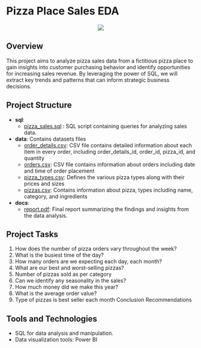 # Pizza Place Sales EDA
<p align="center">
  <img src="https://github.com/phuongnt00/Data-Analyst-Portfolio/assets/134161283/9178f5e2-b2e1-4125-b562-e8dfdc0f7bd4">
</p>

## Overview
This project aims to analyze pizza sales data from a fictitious pizza place to gain insights into customer purchasing behavior and identify opportunities for increasing sales revenue. By leveraging the power of SQL, we will extract key trends and patterns that can inform strategic business decisions.

## Project Structure
- **sql**:
  - [pizza_sales.sql](https://github.com/phuongnt00/Data-Analyst-Portfolio/blob/main/Pizza%20Place%20Sales%20EDA/pizzas_sales.sql) : SQL script containing queries for analyzing sales data.
- **data**: Contains datasets files
  - [order_details.csv](https://github.com/phuongnt00/Data-Analyst-Portfolio/blob/main/Pizza%20Place%20Sales%20EDA/Dataset/order_details.csv): CSV file contains detailed information about each item in every order, 
including order_details_id, order_id, pizza_id, and quantity
  - [orders.csv](https://github.com/phuongnt00/Data-Analyst-Portfolio/blob/main/Pizza%20Place%20Sales%20EDA/Dataset/orders.csv): CSV file contains information about orders including date and time of order placement
  - [pizza_types.csv](https://github.com/phuongnt00/Data-Analyst-Portfolio/blob/main/Pizza%20Place%20Sales%20EDA/Dataset/pizza_types.csv): Defines the various pizza types along with their prices and sizes
  - [pizzas.csv](https://github.com/phuongnt00/Data-Analyst-Portfolio/blob/main/Pizza%20Place%20Sales%20EDA/Dataset/pizzas.csv): Contains information about pizza, types including name, category, and ingredients
- **docs**:
  - [report.pdf](https://github.com/phuongnt00/Data-Analyst-Portfolio/blob/main/Pizza%20Place%20Sales%20EDA/Pizza%20Place%20Sale%20EDA%20Report.pdf): Final report summarizing the findings and insights from the data analysis.

## Project Tasks
1. How does the number of pizza orders vary throughout the week?
2. What is the busiest time of the day?
3. How many orders are we expecting each day, each month?
4. What are our best and worst-selling pizzas?
5. Number of pizzas sold as per category
6. Can we identify any seasonality in the sales?
7. How much money did we make this year?
8. What is the average order value?
9. Type of pizzas is best seller each month
Conclusion
Recommendations
## Tools and Technologies
- SQL for data analysis and manipulation.
- Data visualization tools: Power BI
